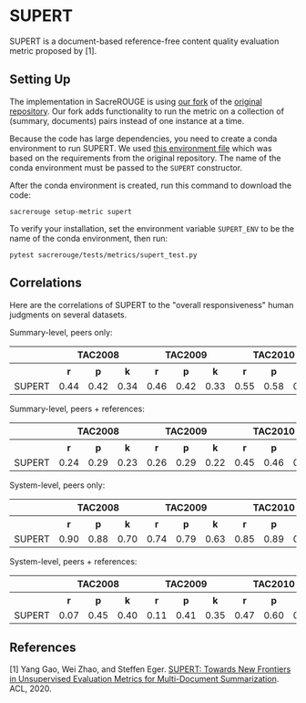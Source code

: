 # SUPERT
SUPERT is a document-based reference-free content quality evaluation metric proposed by [1].

## Setting Up
The implementation in SacreROUGE is using [our fork](https://github.com/danieldeutsch/SUPERT) of the [original repository](https://github.com/yg211/acl20-ref-free-eval).
Our fork adds functionality to run the metric on a collection of (summary, documents) pairs instead of one instance at a time.

Because the code has large dependencies, you need to create a conda environment to run SUPERT.
We used [this environment file](../../environments/supert.yml) which was based on the requirements from the original repository.
The name of the conda environment must be passed to the `SUPERT` constructor.

After the conda environment is created, run this command to download the code:
```
sacrerouge setup-metric supert
```

To verify your installation, set the environment variable `SUPERT_ENV` to be the name of the conda environment, then run:
```
pytest sacrerouge/tests/metrics/supert_test.py
```

## Correlations
Here are the correlations of SUPERT to the "overall responsiveness" human judgments on several datasets.

Summary-level, peers only:
<table>
<tr>
<th></th>
<th colspan="3">TAC2008</th>
<th colspan="3">TAC2009</th>
<th colspan="3">TAC2010</th>
<th colspan="3">TAC2011</th>
</tr>
<tr>
<th></th>
<th>r</th>
<th>p</th>
<th>k</th>
<th>r</th>
<th>p</th>
<th>k</th>
<th>r</th>
<th>p</th>
<th>k</th>
<th>r</th>
<th>p</th>
<th>k</th>
</tr>
<tr>
<td>SUPERT</td>
<td>0.44</td>
<td>0.42</td>
<td>0.34</td>
<td>0.46</td>
<td>0.42</td>
<td>0.33</td>
<td>0.55</td>
<td>0.58</td>
<td>0.47</td>
<td>0.51</td>
<td>0.48</td>
<td>0.39</td>
</tr>
</table>

Summary-level, peers + references:
<table>
<tr>
<th></th>
<th colspan="3">TAC2008</th>
<th colspan="3">TAC2009</th>
<th colspan="3">TAC2010</th>
<th colspan="3">TAC2011</th>
</tr>
<tr>
<th></th>
<th>r</th>
<th>p</th>
<th>k</th>
<th>r</th>
<th>p</th>
<th>k</th>
<th>r</th>
<th>p</th>
<th>k</th>
<th>r</th>
<th>p</th>
<th>k</th>
</tr>
<tr>
<td>SUPERT</td>
<td>0.24</td>
<td>0.29</td>
<td>0.23</td>
<td>0.26</td>
<td>0.29</td>
<td>0.22</td>
<td>0.45</td>
<td>0.46</td>
<td>0.36</td>
<td>0.42</td>
<td>0.36</td>
<td>0.28</td>
</tr>
</table>

System-level, peers only:
<table>
<tr>
<th></th>
<th colspan="3">TAC2008</th>
<th colspan="3">TAC2009</th>
<th colspan="3">TAC2010</th>
<th colspan="3">TAC2011</th>
</tr>
<tr>
<th></th>
<th>r</th>
<th>p</th>
<th>k</th>
<th>r</th>
<th>p</th>
<th>k</th>
<th>r</th>
<th>p</th>
<th>k</th>
<th>r</th>
<th>p</th>
<th>k</th>
</tr>
<tr>
<td>SUPERT</td>
<td>0.90</td>
<td>0.88</td>
<td>0.70</td>
<td>0.74</td>
<td>0.79</td>
<td>0.63</td>
<td>0.85</td>
<td>0.89</td>
<td>0.76</td>
<td>0.85</td>
<td>0.83</td>
<td>0.64</td>
</tr>
</table>

System-level, peers + references:
<table>
<tr>
<th></th>
<th colspan="3">TAC2008</th>
<th colspan="3">TAC2009</th>
<th colspan="3">TAC2010</th>
<th colspan="3">TAC2011</th>
</tr>
<tr>
<th></th>
<th>r</th>
<th>p</th>
<th>k</th>
<th>r</th>
<th>p</th>
<th>k</th>
<th>r</th>
<th>p</th>
<th>k</th>
<th>r</th>
<th>p</th>
<th>k</th>
</tr>
<tr>
<td>SUPERT</td>
<td>0.07</td>
<td>0.45</td>
<td>0.40</td>
<td>0.11</td>
<td>0.41</td>
<td>0.35</td>
<td>0.47</td>
<td>0.60</td>
<td>0.47</td>
<td>0.44</td>
<td>0.49</td>
<td>0.38</td>
</tr>
</table>

## References
[1] Yang Gao, Wei Zhao, and Steffen Eger. [SUPERT: Towards New Frontiers in Unsupervised Evaluation Metrics for Multi-Document Summarization](https://arxiv.org/abs/2005.03724). ACL, 2020.